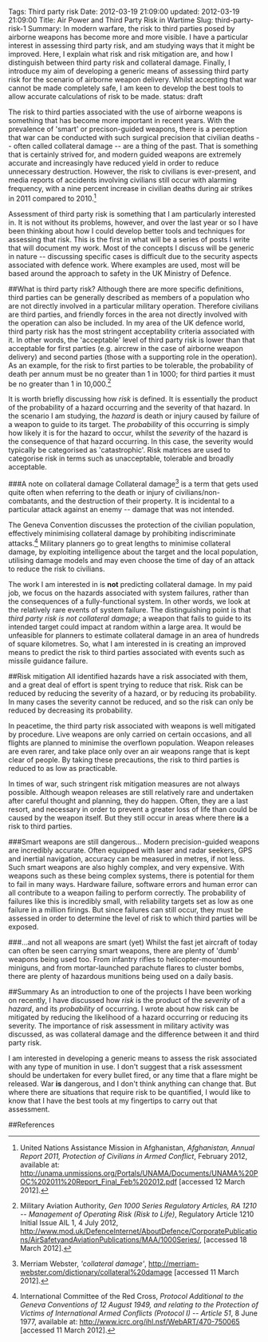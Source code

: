 Tags: Third party risk
Date: 2012-03-19 21:09:00
updated: 2012-03-19 21:09:00
Title: Air Power and Third Party Risk in Wartime
Slug: third-party-risk-1
Summary: In modern warfare, the risk to third parties posed by airborne weapons has become more and more visible. I have a particular interest in assessing third party risk, and am studying ways that it might be improved. Here, I explain what risk and risk mitigation are, and how I distinguish between third party risk and collateral damage. Finally, I introduce my aim of developing a generic means of assessing third party risk for the scenario of airborne weapon delivery. Whilst accepting that war cannot be made completely safe, I am keen to develop the best tools to allow accurate calculations of risk to be made.
status: draft

The risk to third parties associated with the use of airborne weapons is
something that has become more important in recent years. With the prevalence
of 'smart' or precison-guided weapons, there is a perception that
war can be conducted with such surgical precision that civilian deaths --
often called collateral damage -- are a thing of the past. That is
something that is certainly strived for, and modern guided weapons are
extremely accurate and increasingly have reduced yield in order to
reduce unnecessary destruction. However, the risk to civilians is ever-present,
and media reports of accidents involving civilians still occur with alarming
frequency, with a nine percent increase in civilian deaths during air strikes
in 2011 compared to 2010.[^1]

Assessment of third party risk is something that I am particularly
interested in. It is not without its problems, however, and over the last year
or so I have been thinking about how I could develop better tools and
techniques for assessing that risk. This is the first in what will be a series
of posts I write that will document my work. Most of the concepts I discuss
will be generic in nature -- discussing specific cases is difficult due to the
security aspects associated with defence work. Where examples are used, most
will be based around the approach to safety in the UK Ministry of Defence.

##What is third party risk?
Although there are more specific definitions, third parties can be
generally described as members of a population who are not directly involved
in a particular military operation. Therefore civilians are third parties, and
friendly forces in the area not directly involved with the operation can also
be included. In my area of the UK defence world, third party risk has the most
stringent acceptability criteria associated with it. In other words, the
'acceptable' level of third party risk is lower than that acceptable for first
parties (e.g. aircrew in the case of airborne weapon delivery) and second
parties (those with a supporting role in the operation). As an example, for the
risk to first parties to be tolerable, the probability of death per annum must
be no greater than 1 in 1000; for third parties it must be no greater than 1
in 10,000.[^2]

It is worth briefly discussing how *risk* is defined. It is essentially the
product of the probability of a hazard occurring and the severity of that
hazard. In the scenario I am studying, the *hazard* is death or injury caused
by failure of a weapon to guide to its target. The *probability* of this
occurring is simply how likely it is for the hazard to occur, whilst the
*severity* of the hazard is the consequence of that hazard occurring. In this
case, the severity would typically be categorised as 'catastrophic'. Risk
matrices are used to categorise risk in terms such as unacceptable, tolerable
and broadly acceptable.

###A note on collateral damage
Collateral damage[^3] is a term that gets used quite often when referring to the
death or injury of civilians/non-combatants, and the destruction of their
property. It is incidental to a particular attack against an enemy -- damage
that was not intended.

The Geneva Convention discusses the protection of the civilian population,
effectively minimising collateral damage by prohibiting indiscriminate
attacks.[^4] Military planners go to great lengths to minimise collateral
damage, by exploiting intelligence about the target and the local population,
utilising damage models and may even choose the time of day of an attack to
reduce the risk to civilians.

The work I am interested in is **not** predicting collateral damage. In my
paid job, we focus on the hazards associated with system failures, rather than
the consequences of a fully-functional system. In other words, we look at the
relatively rare events of system failure. The distinguishing point is that
*third party risk is not collateral damage*; a weapon that fails to guide to its
intended target could impact at random within a large area. It would be
unfeasible for planners to estimate collateral damage in an area of hundreds of
square kilometres. So, what I am interested in is creating an improved means to
predict the risk to third parties associated with events such as missile
guidance failure.

##Risk mitigation
All identified hazards have a risk associated with them, and a great deal of
effort is spent trying to reduce that risk. Risk can be reduced by reducing the
severity of a hazard, or by reducing its probability. In many cases the severity
cannot be reduced, and so the risk can only be reduced by decreasing its
probability.

In peacetime, the third party risk associated with weapons is well mitigated by
procedure. Live weapons are only carried on certain occasions, and all flights
are planned to minimise the overflown population. Weapon releases are even
rarer, and take place only over an air weapons range that is kept clear of
people. By taking these precautions, the risk to third parties is reduced to as
low as practicable.

In times of war, such stringent risk mitigation measures are not always
possible. Although weapon releases are still relatively rare and undertaken
after careful thought and planning, they do happen. Often, they are a last
resort, and necessary in order to prevent a greater loss of life than could be
caused by the weapon itself. But they still occur in areas where there **is** a
risk to third parties.

###Smart weapons are still dangerous...
Modern precision-guided weapons are incredibly accurate. Often equipped with
laser and radar seekers, GPS and inertial navigation, accuracy can be measured
in metres, if not less. Such smart weapons are also highly complex, and
very expensive. With weapons such as these being complex systems, there is
potential for them to fail in many ways. Hardware failure, software errors and
human error can all contribute to a weapon failing to perform correctly. The
probability of failures like this is incredibly small, with reliability targets
set as low as one failure in a million firings. But since failures can still
occur, they must be assessed in order to determine the level of risk to which
third parties will be exposed.

###...and not all weapons are smart (yet)
Whilst the fast jet aircraft of today can often be seen carrying smart
weapons, there are plenty of 'dumb' weapons being used too. From infantry
rifles to helicopter-mounted miniguns, and from mortar-launched parachute
flares to cluster bombs, there are plenty of hazardous munitions being used on
a daily basis.

##Summary
As an introduction to one of the projects I have been working on recently, I
have discussed how *risk* is the product of the *severity* of a *hazard*, and
its *probability* of occurring. I wrote about how risk can be mitigated by
reducing the likelihood of a hazard occurring or reducing its severity. The
importance of risk assessment in military activity was discussed, as was
collateral damage and the difference between it and third party risk.

I am interested in developing a generic means to assess the risk
associated with any type of munition in use. I don't suggest that a risk
assessment should be undertaken for every bullet fired, or any time that a
flare might be released. War **is** dangerous, and I don't think anything can
change that. But where there are situations that require risk to be quantified,
I would like to know that I have the best tools at my fingertips to carry out
that assessment.

##References
[^1]: United Nations Assistance Mission in Afghanistan, *Afghanistan, Annual
Report 2011, Protection of Civilians in Armed Conflict*, February 2012,
available at:
<http://unama.unmissions.org/Portals/UNAMA/Documents/UNAMA%20POC%202011%20Report_Final_Feb%202012.pdf>
[accessed 12 March 2012].
[^2]: Military Aviation Authority, *Gen 1000 Series Regulatory Articles, RA 1210 -- Management of Operating Risk
(Risk to Life)*, Regulatory Article 1210 Initial Issue AIL 1, 4 July 2012,
<http://www.mod.uk/DefenceInternet/AboutDefence/CorporatePublications/AirSafetyandAviationPublications/MAA/1000Series/>,
[accessed 18 March 2012].
[^3]: Merriam Webster, *'collateral damage'*,
<http://merriam-webster.com/dictionary/collateral%20damage> [accessed 11 March
2012].
[^4]: International Committee of the Red Cross, *Protocol Additional to the
Geneva Conventions of 12 August 1949, and relating to the Protection of Victims
of International Armed Conflicts (Protocol I) -- Article 51*, 8 June 1977,
available at: <http://www.icrc.org/ihl.nsf/WebART/470-750065> [accessed 11
March 2012].

